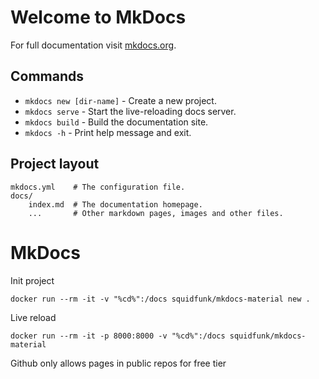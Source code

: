 # Welcome to MkDocs

For full documentation visit [mkdocs.org](https://www.mkdocs.org).

## Commands

* `mkdocs new [dir-name]` - Create a new project.
* `mkdocs serve` - Start the live-reloading docs server.
* `mkdocs build` - Build the documentation site.
* `mkdocs -h` - Print help message and exit.

## Project layout

    mkdocs.yml    # The configuration file.
    docs/
        index.md  # The documentation homepage.
        ...       # Other markdown pages, images and other files.

# MkDocs

Init project
````
docker run --rm -it -v "%cd%":/docs squidfunk/mkdocs-material new .
````

Live reload
````
docker run --rm -it -p 8000:8000 -v "%cd%":/docs squidfunk/mkdocs-material
````

Github only allows pages in public repos for free tier
